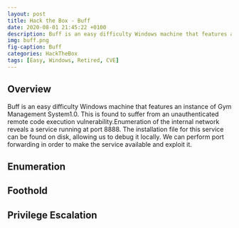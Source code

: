 ```yaml
---
layout: post
title: Hack the Box - Buff
date: 2020-08-01 21:45:22 +0100
description: Buff is an easy difficulty Windows machine that features an instance of Gym Management System1.0. This is found to suffer from an unauthenticated remote code execution vulnerability.Enumeration of the internal network reveals a service running at port 8888. The installation file for this service can be found on disk, allowing us to debug it locally. We can perform port forwarding in order to make the service available and exploit it.
img: buff.png
fig-caption: Buff
categories: HackTheBox
tags: [Easy, Windows, Retired, CVE]
---
```

## Overview
Buff is an easy difficulty Windows machine that features an instance of Gym Management System1.0. This is found to suffer from an unauthenticated remote code execution vulnerability.Enumeration of the internal network reveals a service running at port 8888. The installation file for this service can be found on disk, allowing us to debug it locally. We can perform port forwarding in order to make the service available and exploit it.
## Enumeration

## Foothold

## Privilege Escalation

